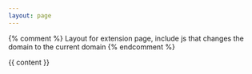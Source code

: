 ```yaml
---
layout: page
---
```

{% comment %}
    Layout for extension page, include js that changes the domain to the current domain
{% endcomment %}


{{ content }}


<script src="{{ site.baseurl }}{% link assets/js/change-domain.js %}"></script>
